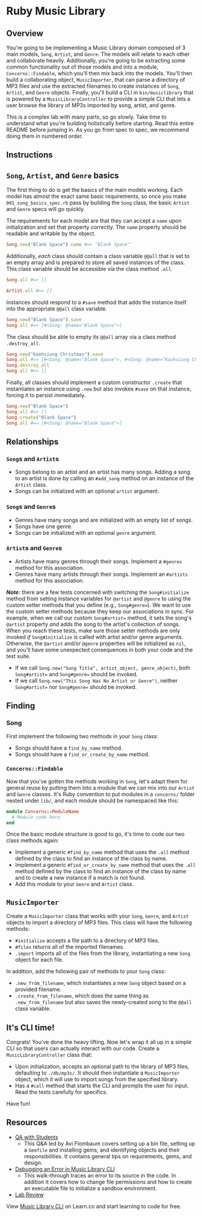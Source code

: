 

# Ruby Music Library

## Overview
You're going to be implementing a Music Library domain composed of 3 main models, `Song`, `Artist`, and `Genre`. The models will relate to each other and collaborate heavily. Additionally, you're going to be extracting some common functionality out of those models and into a module, `Concerns::Findable`, which you'll then mix back into the models. You'll then build a collaborating object, `MusicImporter`, that can parse a directory of MP3 files and use the extracted filenames to create instances of `Song`, `Artist`, and `Genre` objects. Finally, you'll build a CLI in `bin/musiclibrary` that is powered by a `MusicLibraryController` to provide a simple CLI that lets a user browse the library of MP3s imported by song, artist, and genre.

This is a complex lab with many parts, so go slowly. Take time to understand what you're building holistically before starting. Read this entire README before jumping in. As you go from spec to spec, we recommend doing them in numbered order.

## Instructions

## `Song`, `Artist`, and `Genre` basics
The first thing to do is get the basics of the main models working. Each model has almost the exact same basic requirements, so once you make `001_song_basics_spec.rb` pass by building the `Song` class, the basic `Artist` and `Genre` specs will go quickly.

The requirements for each model are that they can accept a `name` upon initialization and set that property correctly. The `name` property should be readable and writable by the object.

```ruby
Song.new("Blank Space").name #=> "Blank Space"`
```

Additionally, *each* class should contain a class variable `@@all` that is set to an empty array and is prepared to store all saved instances of the class. This class variable should be accessible via the class method `.all`.

```ruby
Song.all #=> []

Artist.all #=> []
```

Instances should respond to a `#save` method that adds the instance itself into the appropriate `@@all` class variable.

```ruby
Song.new("Blank Space").save
Song.all #=> [#<Song: @name="Blank Space">]
```

The class should be able to empty its `@@all` array via a class method `.destroy_all`.

```ruby
Song.new("Kaohsiung Christmas").save
Song.all #=> [#<Song: @name="Blank Space">, #<Song: @name="Kaohsiung Christmas">]
Song.destroy_all
Song.all #=> []
```

Finally, all classes should implement a custom constructor `.create` that instantiates an instance using `.new` but also invokes `#save` on that instance, forcing it to persist immediately.

```ruby
Song.new("Blank Space")
Song.all #=> []
Song.create("Blank Space")
Song.all #=> [#<Song: @name="Blank Space">]
```

## Relationships

### `Song`s and `Artist`s
 * Songs belong to an artist and an artist has many songs. Adding a song to an artist is done by calling an `#add_song` method on an instance of the `Artist` class.
 * Songs can be initialized with an optional `artist` argument.

### `Song`s and `Genre`s
  * Genres have many songs and are initialized with an empty list of songs.
  * Songs have one genre.
  * Songs can be initialized with an optional `genre` argument.

### `Artist`s and `Genre`s
  * Artists have many genres through their songs. Implement a `#genres` method for this association.
  * Genres have many artists through their songs. Implement an `#artists` method for this association.

***Note:*** there are a few tests concerned with switching the `Song#initialize` method from setting instance variables for `@artist` and `@genre` to using the custom setter methods that you define (e.g., `Song#genre=`). We want to use the custom setter methods because they keep our associations in sync. For example, when we call our custom `Song#artist=` method, it sets the song's `@artist` property _and_ adds the song to the artist's collection of songs. When you reach these tests, make sure those setter methods are only invoked _if_ `Song#initialize` is called with artist and/or genre arguments. Otherwise, the `@artist` and/or `@genre` properties will be initialized as `nil`, and you'll have some unexpected consequences in both your code and the test suite.
  * If we call `Song.new("Song Title", artist_object, genre_object)`, both `Song#artist=` and `Song#genre=` should be invoked.
  * If we call `Song.new("This Song Has No Artist or Genre")`, neither `Song#artist=` nor `Song#genre=` should be invoked.

## Finding

### Song
First implement the following two methods in your `Song` class:
  * Songs should have a `find_by_name` method.
  * Songs should have a `find_or_create_by_name` method.

### `Concerns::Findable`
Now that you've gotten the methods working in `Song`, let's adapt them for general reuse by putting them into a module that we can mix into our `Artist` and `Genre` classes. It's Ruby convention to put modules in a `concerns/` folder nested under `lib/`, and each module should be namespaced like this:
```ruby
module Concerns::ModuleName
  # Module code here
end
```
Once the basic module structure is good to go, it's time to code our two class methods again:
  * Implement a generic `#find_by_name` method that uses the `.all` method defined by the class to find an instance of the class by name.
  * Implement a generic `#find_or_create_by_name` method that uses the `.all` method defined by the class to find an instance of the class by name and to create a new instance if a match is not found.
  * Add this module to your `Genre` and `Artist` class.

## `MusicImporter`
Create a `MusicImporter` class that works with your `Song`, `Genre`, and `Artist` objects to import a directory of MP3 files. This class will have the following methods:
  * `#initialize` accepts a file path to a directory of MP3 files.
  * `#files` returns all of the imported filenames.
  * `.import` imports all of the files from the library, instantiating a new `Song` object for each file.

In addition, add the following pair of methods to your `Song` class:
  * `.new_from_filename`, which instantiates a new `Song` object based on a provided filename.
  * `.create_from_filename`, which does the same thing as `.new_from_filename` but also saves the newly-created song to the `@@all` class variable.

## It's CLI time!
Congrats! You've done the heavy lifting. Now let's wrap it all up in a simple CLI so that users can actually interact with our code. Create a `MusicLibraryController` class that:
  * Upon initialization, accepts an optional path to the library of MP3 files, defaulting to `./db/mp3s/`. It should then instantiate a `MusicImporter` object, which it will use to import songs from the specified library.
  * Has a `#call` method that starts the CLI and prompts the user for input. Read the tests carefully for specifics.

Have fun!

## Resources
* [QA with Students](https://www.youtube.com/watch?v=kgYP9Yj8OE4&feature=youtu.be)
  - This Q&A led by Avi Flombaum covers setting up a bin file, setting up a `Gemfile` and installing gems, and identifying objects and their responsibilities. It contains general tips on requirements, gems, and design.
* [Debugging an Error in Music Library CLI](https://www.youtube.com/watch?v=J_BSGPW37AE)
  - This walk-through traces an error to its source in the code. In addition it covers how to change file permissions and how to create an executable file to initialize a sandbox environment.
* [Lab Review](https://www.youtube.com/watch?v=iClea2crypU)

<p class='util--hide'>View <a href='https://learn.co/lessons/ruby-music-library-cli'>Music Library CLI</a> on Learn.co and start learning to code for free.</p>

